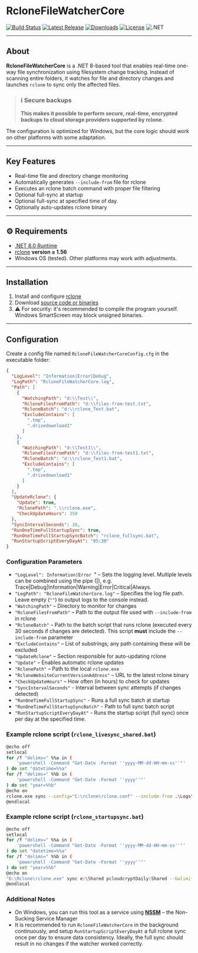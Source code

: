 # RcloneFileWatcherCore

[![Build Status](https://github.com/mstarczewski/RcloneFileWatcherCore/actions/workflows/release.yml/badge.svg)](https://github.com/mstarczewski/RcloneFileWatcherCore/actions)
[![Latest Release](https://img.shields.io/github/v/release/mstarczewski/RcloneFileWatcherCore)](https://github.com/mstarczewski/RcloneFileWatcherCore/releases)
[![Downloads](https://img.shields.io/github/downloads/mstarczewski/RcloneFileWatcherCore/latest/total)](https://github.com/mstarczewski/RcloneFileWatcherCore/releases)
[![License](https://img.shields.io/github/license/mstarczewski/RcloneFileWatcherCore)](https://github.com/mstarczewski/RcloneFileWatcherCore/blob/master/LICENSE)
![.NET](https://img.shields.io/badge/.NET-8.0-blue)

---

## About

**RcloneFileWatcherCore** is a .NET 8-based tool that enables real-time one-way file synchronization using filesystem change tracking. Instead of scanning entire folders, it watches for file and directory changes and launches `rclone` to sync only the affected files.
>### ℹ️ Secure backups
> **This makes it possible to perform secure, real-time, encrypted backups to cloud storage providers supported by rclone.**

The configuration is optimized for Windows, but the core logic should work on other platforms with some adaptation.

---

## Key Features

- Real-time file and directory change monitoring
- Automatically generates `--include-from` file for rclone
- Executes an rclone batch command with proper file filtering
- Optional full-sync at startup
- Optional full-sync at specified time of day.
- Optionally auto-updates rclone binary

---

## ⚙️ Requirements

- [.NET 8.0 Runtime](https://dotnet.microsoft.com/en-us/download)
- [rclone](https://rclone.org/downloads/) **version ≥ 1.56**
- Windows OS (tested). Other platforms may work with adjustments.

---

## Installation

1. Install and configure [rclone](https://rclone.org/)
2. Download [source code or binaries](https://github.com/mstarczewski/RcloneFileWatcherCore/releases)
3. ⚠️ For security: it's recommended to compile the program yourself. Windows SmartScreen may block unsigned binaries.

---

## Configuration

Create a config file named `RcloneFileWatcherCoreConfig.cfg` in the executable folder:

```json
{
  "LogLevel": "Information|Error|Debug",
  "LogPath": "RcloneFileWatcherCore.log",
  "Path": [
    {
      "WatchingPath": "d:\\Test\\",
      "RcloneFilesFromPath": "d:\\files-from-test.txt",
      "RcloneBatch": "d:\\rclone_Test.bat",
      "ExcludeContains": [
        ".tmp",
        ".drivedownload1"
      ]
    },
    {
      "WatchingPath": "d:\\Test1\\",
      "RcloneFilesFromPath": "d:\\files-from-test1.txt",
      "RcloneBatch": "d:\\rclone_Test1.bat",
      "ExcludeContains": [
        ".tmp",
        ".drivedownload1"
      ]
    }
  ],
  "UpdateRclone": {
    "Update": true,
    "RclonePath": ".\\rclone.exe",
    "CheckUpdateHours": 350
  },
  "SyncIntervalSeconds": 30,
  "RunOneTimeFullStartupSync": true,
  "RunOneTimeFullStartupSyncBatch": "rclone_fullsync.bat",
  "RunStartupScriptEveryDayAt": "05:30"
}

```

### Configuration Parameters

* `"LogLevel": Information|Error `" – Sets the logging level. Multiple levels can be combined using the pipe (|), e.g. Trace|Debug|Information|Warning|Error|Critical|Always.
* `"LogPath": "RcloneFileWatcherCore.log"` – Specifies the log file path. Leave empty (`""`) to output logs to the console instead.
* `"WatchingPath"` – Directory to monitor for changes
* `"RcloneFilesFromPath"` – Path to the output file used with `--include-from` in rclone
* `"RcloneBatch"` – Path to the batch script that runs rclone (executed every 30 seconds if changes are detected). This script **must** include the `--include-from` parameter
* `"ExcludeContains"` – List of substrings; any path containing these will be excluded
* `"UpdateRclone"` – Section responsible for auto-updating rclone
* `"Update"` – Enables automatic rclone updates
* `"RclonePath"` – Path to the local `rclone.exe`
* `"RcloneWebsiteCurrentVersionAddress"` – URL to the latest rclone binary
* `"CheckUpdateHours"` – How often (in hours) to check for updates
* `"SyncIntervalSeconds"` -	Interval between sync attempts (if changes detected)
* `"RunOneTimeFullStartupSync"` -	Runs a full sync batch at startup
* `"RunOneTimeFullStartupSyncBatch"` - Path to full sync batch script
* `"RunStartupScriptEveryDayAt"` - Runs the startup script (full sync) once per day at the specified time.

### Example rclone script (`rclone_livesync_shared.bat`)

```bash
@echo off
setlocal
for /f "delims=" %%a in (
    'powershell -Command "Get-Date -Format ''yyyy-MM-dd-HH-mm-ss''"'
) do set "datetime=%%a"
for /f "delims=" %%b in (
    'powershell -Command "Get-Date -Format ''yyyy''"'
) do set "year=%%b"
@echo on
rclone.exe sync --config="C:\rclone\rclone.conf" --include-from .\Logs\files-from-shared.txt e:\Shared pcloudcryptDaily:Shared --retries-sleep 1m --retries 30 --bwlimit 30M:off --create-empty-src-dirs --backup-dir pcloudcryptDaily:$Archive\Shared\%year% --suffix " [%datetime%]" --log-file=.\Logs\log_livesync_shared.txt --log-level INFO
@endlocal
```
### Example rclone script (`rclone_startupsync.bat`)

```bash
@echo off
setlocal
for /f "delims=" %%a in (
    'powershell -Command "Get-Date -Format ''yyyy-MM-dd-HH-mm-ss''"'
) do set "datetime=%%a"
for /f "delims=" %%b in (
    'powershell -Command "Get-Date -Format ''yyyy''"'
) do set "year=%%b"
@echo on
"D:\Rclone\rclone.exe" sync e:\Shared pcloudcryptDaily:Shared --bwlimit 25M:off --transfers=32 --checkers=60 --backup-dir pcloudcryptDaily:$Archive\Shared\%year% --suffix " [%datetime%]" --create-empty-src-dirs --log-file=d:\log_shared.txt --log-level INFO
@endlocal
```

### Additional Notes

* On Windows, you can run this tool as a service using **[NSSM](https://nssm.cc/)** – the Non-Sucking Service Manager
* It is recommended to run  `RcloneFileWatcherCore` in the background continuously, and setup `RunStartupScriptEveryDayAt` a full rclone sync once per day to ensure data consistency. Ideally, the full sync should result in no changes if the watcher worked correctly.
